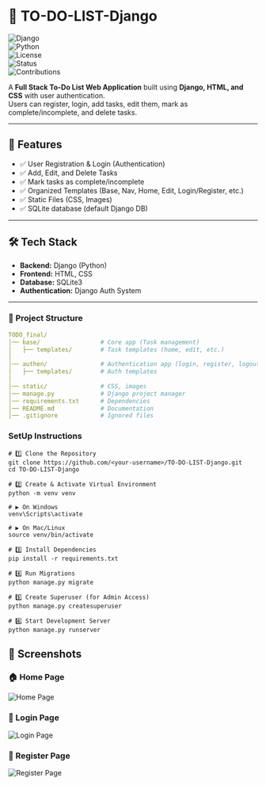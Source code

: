 # 📝 TO-DO-LIST-Django  

![Django](https://img.shields.io/badge/Django-5.0-green?logo=django&logoColor=white)  
![Python](https://img.shields.io/badge/Python-3.11-blue?logo=python&logoColor=yellow)  
![License](https://img.shields.io/badge/License-MIT-orange)  
![Status](https://img.shields.io/badge/Status-Active-success)  
![Contributions](https://img.shields.io/badge/Contributions-Welcome-brightgreen)  

A **Full Stack To-Do List Web Application** built using **Django, HTML, and CSS** with user authentication.  
Users can register, login, add tasks, edit them, mark as complete/incomplete, and delete tasks.  

---

## 🚀 Features
- ✅ User Registration & Login (Authentication)  
- ✅ Add, Edit, and Delete Tasks  
- ✅ Mark tasks as complete/incomplete  
- ✅ Organized Templates (Base, Nav, Home, Edit, Login/Register, etc.)  
- ✅ Static Files (CSS, Images)  
- ✅ SQLite database (default Django DB)  

---

## 🛠️ Tech Stack
- **Backend:** Django (Python)  
- **Frontend:** HTML, CSS  
- **Database:** SQLite3  
- **Authentication:** Django Auth System  

---

### 📂 Project Structure
```yaml
TODO_final/
│── base/                 # Core app (Task management)
│   ├── templates/        # Task templates (home, edit, etc.)
│
│── authen/               # Authentication app (login, register, logout)
│   ├── templates/        # Auth templates
│
│── static/               # CSS, images
│── manage.py             # Django project manager
│── requirements.txt      # Dependencies
│── README.md             # Documentation
│── .gitignore            # Ignored files
```
### SetUp Instructions
```
# 1️⃣ Clone the Repository
git clone https://github.com/<your-username>/TO-DO-LIST-Django.git
cd TO-DO-LIST-Django

# 2️⃣ Create & Activate Virtual Environment
python -m venv venv

# ▶ On Windows
venv\Scripts\activate

# ▶ On Mac/Linux
source venv/bin/activate

# 3️⃣ Install Dependencies
pip install -r requirements.txt

# 4️⃣ Run Migrations
python manage.py migrate

# 5️⃣ Create Superuser (for Admin Access)
python manage.py createsuperuser

# 6️⃣ Start Development Server
python manage.py runserver
```

## 📸 Screenshots

### 🏠 Home Page  
![Home Page](https://github.com/user-attachments/assets/8b67d332-e402-4fc0-8bd7-09598200afe6)

### 🔑 Login Page  
![Login Page](https://github.com/user-attachments/assets/4c120b31-9795-4584-9eb6-3cf8438a42dc)

### 📝 Register Page  
![Register Page](https://github.com/user-attachments/assets/872c62f5-30a5-4373-a074-4c2e820bd1d7)


